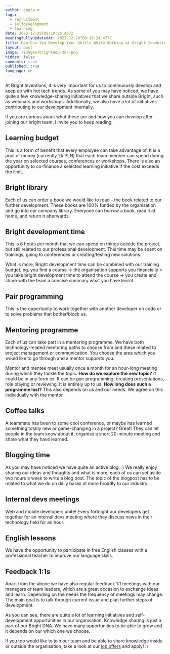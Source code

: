```yaml
---
author: agata-m
tags:
  - recruitment
  - selfdevelopment
  - learning
date: 2023-12-28T09:10:24.467Z
meaningfullyUpdatedAt: 2023-12-28T09:10:24.477Z
title: How Can You Develop Your Skills While Working at Bright Inventions?
layout: post
image: /images/brightdev-36-.png
hidden: false
comments: true
published: true
language: en
---
```

At Bright Inventions, it is very important for us to continuously develop and keep up with hot tech trends. As some of you may have noticed, we have quite a few knowledge-sharing initiatives that we share outside Bright, such as webinars and workshops. Additionally, we also have a lot of initiatives contributing to our development internally. 

If you are curious about what these are and how you can develop after joining our bright team, I invite you to keep reading.

## Learning budget

This is a form of benefit that every employee can take advantage of. It is a pool of money (currently 2k PLN) that each team member can spend during the year on selected courses, conferences or workshops. There is also an opportunity to co-finance a selected learning initiative if the cost exceeds the limit. 

## Bright library 

Each of us can order a book we would like to read - the book related to our further development. These books are 100% funded by the organisation and go into our company library. Everyone can borrow a book, read it at home, and return it afterwards. 

## Bright development time 

This is 8 hours per month that we can spend on things outside the project, but still related to our professional development. This time may be spent on trainings, going to conferences or creating/testing new solutions. 

What is more, Bright development time can be combined with our training budget, eg. you find a course -> the organisation supports you financially > you take bright development time to attend the course -> you create and share with the team a concise summary what you have learnt. 

## Pair programming

This is the opportunity to work together with another developer on code or to solve problems that bother/block us.

## Mentoring programme 

Each of us can take part in a mentoring programme. We have both technology-related mentoring paths to choose from and these related to project management or communication. You choose the area which you would like to go through and a mentor supports you. 

Mentor and mentee meet usually once a month for an hour-long meeting during which they tackle the topic. **How do we explore the new topic?** It could be in any form ex. It can be pair programming, creating presentations, role playing or reviewing. It is entirely up to us. **How long does such a programme last?** This also depends on us and our needs. We agree on this individually with the mentor.

## Coffee talks

A teammate has been to some cool conference, or maybe has learned something totally new or game-changing in a project? Great! They can let people in the team know about it, organise a short 20-minute meeting and share what they have learned. 

## Blogging time 

As you may have noticed we have quite an active blog. :) We really enjoy sharing our ideas and thoughts and what is more, each of us can set aside two hours a week to write a blog post. The topic of the blogpost has to be related to what we do on daily basisi ot more broadly to our industry.

## Internal devs meetings 

Web and mobile developers unite! Every fortnight our developers get together for an internal devs meeting where they discuss news in their technology field for an hour. 

## English lessons

We have the opportunity to participate in free English classes with a professional teacher to improve our language skills. 

## Feedback 1:1s

Apart from the above we have also regular feedback 1:1 meetings with our managers or team leaders, which are a great occasion to exchange ideas and learn. Depending on the needs the frequency of meetings may change. The main goal is to talk through current issue and plan further steps of development. 



As you can see, there are quite a lot of learning initiatives and self-development opportunities in our organisation. Knowledge sharing is just a part of our Bright DNA. We have many opportunities to be able to grow and it depends on our which one we choose. 

If you too would like to join our team and be able to share knowledge inside or outside the organisation, take a look at our [job offers](https://brightinventions.pl/career/) and apply! :)
